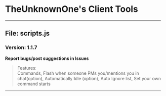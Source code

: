 # TheUnknownOne's Client Tools
***

## File: scripts.js
### Version: 1.1.7  

**Report bugs/post suggestions in Issues**

> Features:  
Commands, Flash when someone PMs you/mentions you in chat(option), Automatically Idle (option),
Auto Ignore list, Set your own command starts
***